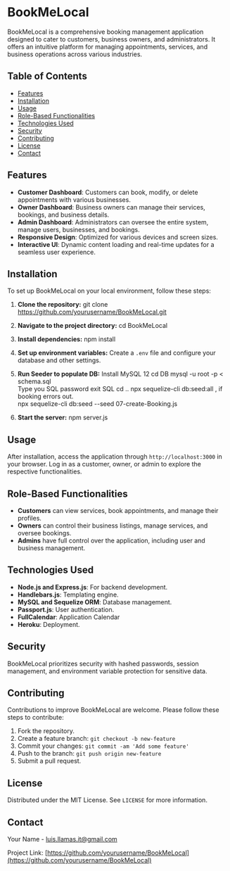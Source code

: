 

# BookMeLocal

BookMeLocal is a comprehensive booking management application designed to cater to customers, business owners, and administrators. It offers an intuitive platform for managing appointments, services, and business operations across various industries.

## Table of Contents

- [Features](#features)
- [Installation](#installation)
- [Usage](#usage)
- [Role-Based Functionalities](#role-based-functionalities)
- [Technologies Used](#technologies-used)
- [Security](#security)
- [Contributing](#contributing)
- [License](#license)
- [Contact](#contact)

## Features

- **Customer Dashboard**: Customers can book, modify, or delete appointments with various businesses.
- **Owner Dashboard**: Business owners can manage their services, bookings, and business details.
- **Admin Dashboard**: Administrators can oversee the entire system, manage users, businesses, and bookings.
- **Responsive Design**: Optimized for various devices and screen sizes.
- **Interactive UI**: Dynamic content loading and real-time updates for a seamless user experience.

## Installation

To set up BookMeLocal on your local environment, follow these steps:

1. **Clone the repository:**
   git clone https://github.com/yourusername/BookMeLocal.git

2. **Navigate to the project directory:**
   cd BookMeLocal

3. **Install dependencies:**
   npm install

4. **Set up environment variables:**
   Create a `.env` file and configure your database and other settings.

5. **Run Seeder to populate DB:**
    Install MySQL 12
    cd DB
    mysql -u root -p < schema.sql  
    Type you SQL password
    exit SQL
    cd ..
    npx sequelize-cli db:seed:all  , if booking errors out.  
    npx sequelize-cli db:seed --seed 07-create-Booking.js

6. **Start the server:**
   npm server.js

## Usage

After installation, access the application through `http://localhost:3000` in your browser. Log in as a customer, owner, or admin to explore the respective functionalities.

## Role-Based Functionalities

- **Customers** can view services, book appointments, and manage their profiles.
- **Owners** can control their business listings, manage services, and oversee bookings.
- **Admins** have full control over the application, including user and business management.

## Technologies Used

- **Node.js and Express.js**: For backend development.
- **Handlebars.js**: Templating engine.
- **MySQL and Sequelize ORM**: Database management.
- **Passport.js**: User authentication.
- **FullCalendar**: Application Calendar
- **Heroku**: Deployment.

## Security

BookMeLocal prioritizes security with hashed passwords, session management, and environment variable protection for sensitive data.

## Contributing

Contributions to improve BookMeLocal are welcome. Please follow these steps to contribute:

1. Fork the repository.
2. Create a feature branch: `git checkout -b new-feature`
3. Commit your changes: `git commit -am 'Add some feature'`
4. Push to the branch: `git push origin new-feature`
5. Submit a pull request.

## License

Distributed under the MIT License. See `LICENSE` for more information.

## Contact

Your Name - luis.llamas.it@gmail.com

Project Link: [https://github.com/yourusername/BookMeLocal](https://github.com/yourusername/BookMeLocal)


